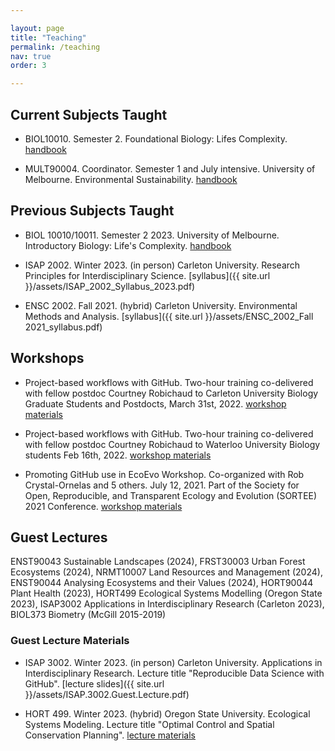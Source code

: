 ```yaml
---

layout: page
title: "Teaching"
permalink: /teaching
nav: true
order: 3

---
```


## Current Subjects Taught

* BIOL10010. Semester 2. Foundational Biology: Lifes Complexity. [handbook](https://handbook.unimelb.edu.au/2024/subjects/biol10010)

* MULT90004. Coordinator. Semester 1 and July intensive. University of Melbourne. Environmental Sustainability. [handbook](https://handbook.unimelb.edu.au/subjects/mult90004)

## Previous Subjects Taught

* BIOL 10010/10011. Semester 2 2023. University of Melbourne. Introductory Biology: Life's Complexity. [handbook](https://handbook.unimelb.edu.au/2023/subjects/biol10010)

* ISAP 2002. Winter 2023. (in person) Carleton University. Research Principles for Interdisciplinary Science. [syllabus]({{ site.url  }}/assets/ISAP_2002_Syllabus_2023.pdf)

* ENSC 2002. Fall 2021. (hybrid) Carleton University. Environmental Methods and Analysis. [syllabus]({{ site.url  }}/assets/ENSC_2002_Fall 2021_syllabus.pdf)

## Workshops

* Project-based workflows with GitHub. Two-hour training co-delivered with fellow postdoc Courtney Robichaud to Carleton University Biology Graduate Students and Postdocts, March 31st, 2022. [workshop materials](https://github.com/emmajhudgins/Carleton_github)

* Project-based workflows with GitHub. Two-hour training co-delivered with fellow postdoc Courtney Robichaud to Waterloo University Biology students Feb 16th, 2022. [workshop materials](https://github.com/emmajhudgins/WEN_github)

* Promoting GitHub use in EcoEvo Workshop. Co-organized with Rob Crystal-Ornelas and 5 others. July 12, 2021. Part of the Society for Open, Reproducible, and Transparent Ecology and Evolution (SORTEE) 2021 Conference. [workshop materials](https://github.com/orgs/SORTEE-Github-Hackathon/)


## Guest Lectures

ENST90043 Sustainable Landscapes (2024), FRST30003 Urban Forest Ecosystems (2024), NRMT10007 Land Resources and Management (2024), ENST90044 Analysing Ecosystems and their Values (2024), HORT90044 Plant Health (2023), HORT499 Ecological Systems Modelling (Oregon State 2023), ISAP3002 Applications in Interdisciplinary Research (Carleton 2023), BIOL373 Biometry (McGill 2015-2019)

### Guest Lecture Materials

* ISAP 3002. Winter 2023. (in person) Carleton University. Applications in Interdisciplinary Research. Lecture title "Reproducible Data Science with GitHub". [lecture slides]({{ site.url  }}/assets/ISAP.3002.Guest.Lecture.pdf)

* HORT 499. Winter 2023. (hybrid) Oregon State University. Ecological Systems Modeling. Lecture title "Optimal Control and Spatial Conservation Planning". [lecture materials](https://github.com/emmajhudgins/optimization_intro_osu)




